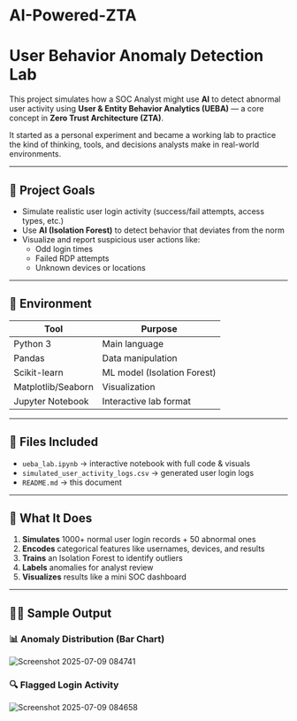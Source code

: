 # AI-Powered-ZTA
# User Behavior Anomaly Detection Lab

This project simulates how a SOC Analyst might use **AI** to detect abnormal user activity using **User & Entity Behavior Analytics (UEBA)** — a core concept in **Zero Trust Architecture (ZTA)**.

It started as a personal experiment and became a working lab to practice the kind of thinking, tools, and decisions analysts make in real-world environments.

---

## 🎯 Project Goals

- Simulate realistic user login activity (success/fail attempts, access types, etc.)
- Use **AI (Isolation Forest)** to detect behavior that deviates from the norm
- Visualize and report suspicious user actions like:
  - Odd login times
  - Failed RDP attempts
  - Unknown devices or locations

---

## 🧪 Environment

| Tool       | Purpose                      |
|------------|------------------------------|
| Python 3   | Main language                |
| Pandas     | Data manipulation            |
| Scikit-learn | ML model (Isolation Forest) |
| Matplotlib/Seaborn | Visualization         |
| Jupyter Notebook | Interactive lab format  |

---

## 📁 Files Included

- `ueba_lab.ipynb` → interactive notebook with full code & visuals  
- `simulated_user_activity_logs.csv` → generated user login logs  
- `README.md` → this document

---

## 🧠 What It Does

1. **Simulates** 1000+ normal user login records + 50 abnormal ones
2. **Encodes** categorical features like usernames, devices, and results
3. **Trains** an Isolation Forest to identify outliers
4. **Labels** anomalies for analyst review
5. **Visualizes** results like a mini SOC dashboard

---

## 🧑‍💻 Sample Output
### 📊 Anomaly Distribution (Bar Chart)
![Screenshot 2025-07-09 084741](https://github.com/user-attachments/assets/037a89ba-9332-44c4-a7d0-de39f96d3a8b)
### 🔍 Flagged Login Activity
![Screenshot 2025-07-09 084658](https://github.com/user-attachments/assets/d7791277-828d-4892-93d2-4dec61691138)


